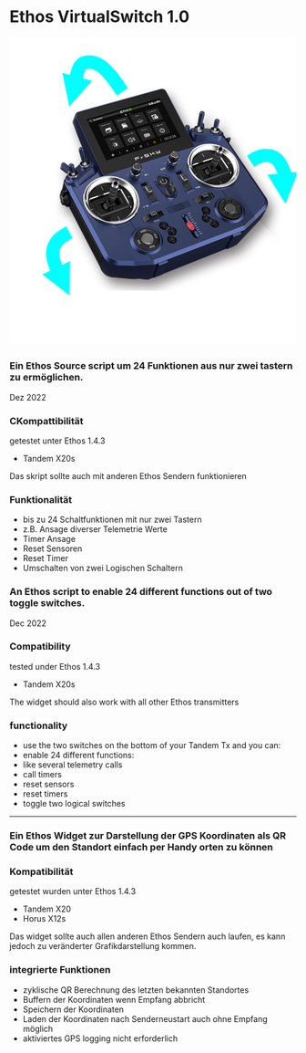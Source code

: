 #                                           Ethos VirtualSwitch 1.0

![virtSwitch](https://raw.githubusercontent.com/strgaltdel/FrSky-Ethos-VirtualSwitch/master/img/title.png)
### Ein Ethos Source script um 24 Funktionen aus nur zwei tastern zu ermöglichen.
Dez 2022


### CKompattibilität

getestet unter Ethos 1.4.3

  * Tandem X20s


Das skript sollte auch mit anderen Ethos Sendern funktionieren



### Funktionalität

  * bis zu 24 Schaltfunktionen mit nur zwei Tastern
  * z.B. Ansage diverser Telemetrie Werte
  * Timer Ansage
  * Reset Sensoren
  * Reset Timer
  * Umschalten von zwei Logischen Schaltern




### An Ethos script to enable 24 different functions out of two toggle switches.
Dec 2022


### Compatibility

tested under Ethos 1.4.3

  * Tandem X20s


The widget should also work with all other Ethos transmitters



### functionality

  * use the two switches on the bottom of your Tandem Tx and you can:
  * enable 24 different functions:
  * like several telemetry calls
  * call timers
  * reset sensors
  * reset timers
  * toggle two logical switches






------------------------------------------------------------------------------------------------------------------------









### Ein Ethos Widget zur Darstellung der GPS Koordinaten als QR Code um den Standort einfach per Handy orten zu können


### Kompatibilität

getestet wurden unter Ethos 1.4.3

  * Tandem X20
  * Horus X12s

Das widget sollte auch allen anderen Ethos Sendern auch laufen, es kann jedoch zu veränderter Grafikdarstellung kommen.



### integrierte Funktionen

  * zyklische QR Berechnung des letzten bekannten Standortes
  * Buffern der Koordinaten wenn Empfang abbricht
  * Speichern der Koordinaten
  * Laden der Koordinaten nach Senderneustart auch ohne Empfang möglich
  * aktiviertes GPS logging nicht erforderlich

